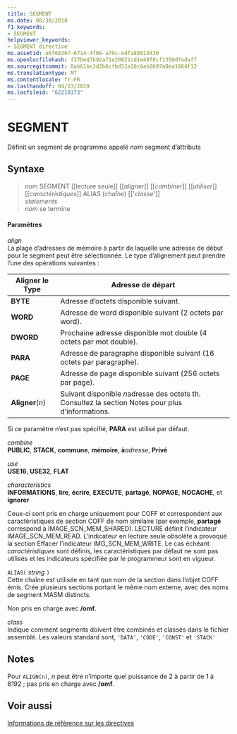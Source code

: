 ```yaml
---
title: SEGMENT
ms.date: 08/30/2018
f1_keywords:
- SEGMENT
helpviewer_keywords:
- SEGMENT directive
ms.assetid: e6f68367-6714-4f06-a79c-edfa88014430
ms.openlocfilehash: f37be47b92a71e20821cd1e40f8cf1350dfedaff
ms.sourcegitcommit: 0ab61bc3d2b6cfbd52a16c6ab2b97a8ea1864f12
ms.translationtype: MT
ms.contentlocale: fr-FR
ms.lasthandoff: 04/23/2019
ms.locfileid: "62210373"
---
```

# <a name="segment"></a>SEGMENT

Définit un segment de programme appelé *nom* segment d’attributs

## <a name="syntax"></a>Syntaxe

> *nom* SEGMENT [[lecture seule]] [[*aligner*]] [[*combiner*]] [[*utiliser*]] [[*caractéristiques*]] ALIAS (*chaîne*) [['*classe*']]<br/>
> *statements*<br/>
> *nom* se termine

#### <a name="parameters"></a>Paramètres

*align*<br/>
La plage d’adresses de mémoire à partir de laquelle une adresse de début pour le segment peut être sélectionnée. Le type d’alignement peut prendre l’une des opérations suivantes :

|Aligner le Type|Adresse de départ|
|----------------|----------------------|
|**BYTE**|Adresse d’octets disponible suivant.|
|**WORD**|Adresse de word disponible suivant (2 octets par word).|
|**DWORD**|Prochaine adresse disponible mot double (4 octets par mot double).|
|**PARA**|Adresse de paragraphe disponible suivant (16 octets par paragraphe).|
|**PAGE**|Adresse de page disponible suivant (256 octets par page).|
|**Aligner**(*n*)|Suivant disponible *n*adresse des octets th. Consultez la section Notes pour plus d’informations.|

Si ce paramètre n’est pas spécifié, **PARA** est utilisé par défaut.

*combine*<br/>
**PUBLIC**, **STACK**, **commune**, **mémoire**, **à**<em>adresse</em>, **Privé**

*use*<br/>
**USE16**, **USE32**, **FLAT**

*characteristics*<br/>
**INFORMATIONS**, **lire**, **écrire**, **EXECUTE**, **partagé**, **NOPAGE**, **NOCACHE**, et **ignorer**

Ceux-ci sont pris en charge uniquement pour COFF et correspondent aux caractéristiques de section COFF de nom similaire (par exemple, **partagé** correspond à IMAGE_SCN_MEM_SHARED). LECTURE définit l’indicateur IMAGE_SCN_MEM_READ. L’indicateur en lecture seule obsolète a provoqué la section Effacer l’indicateur IMG_SCN_MEM_WRITE. Le cas échéant *caractéristiques* sont définis, les caractéristiques par défaut ne sont pas utilisés et les indicateurs spécifiée par le programmeur sont en vigueur.

`ALIAS(` *string* `)`<br/>
Cette chaîne est utilisée en tant que nom de la section dans l’objet COFF émis.  Crée plusieurs sections portant le même nom externe, avec des noms de segment MASM distincts.

Non pris en charge avec **/omf**.

*class*<br/>
Indique comment segments doivent être combinés et classés dans le fichier assemblé. Les valeurs standard sont, `'DATA'`, `'CODE'`, `'CONST'` et `'STACK'`

## <a name="remarks"></a>Notes

Pour `ALIGN(n)`, *n* peut être n’importe quel puissance de 2 à partir de 1 à 8192 ; pas pris en charge avec **/omf**.

## <a name="see-also"></a>Voir aussi

[Informations de référence sur les directives](../../assembler/masm/directives-reference.md)<br/>